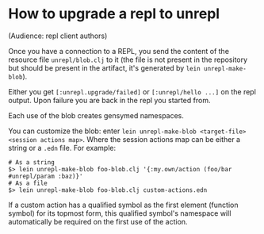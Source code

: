 # How to upgrade a repl to unrepl 

(Audience: repl client authors)

Once you have a connection to a REPL, you send the content of the resource file `unrepl/blob.clj` to it (the file is not present in the repository but should be present in the artifact, it's generated by `lein unrepl-make-blob`).

Either you get `[:unrepl.upgrade/failed]` or `[:unrepl/hello ...]` on the repl output. Upon failure you are back in the repl you started from.

Each use of the blob creates gensymed namespaces.

You can customize the blob: enter `lein unrepl-make-blob <target-file> <session actions map>`. Where the session actions map can be either a string or a `.edn` file. For example:

```
# As a string
$> lein unrepl-make-blob foo-blob.clj '{:my.own/action (foo/bar #unrepl/param :baz)}'
# As a file
$> lein unrepl-make-blob foo-blob.clj custom-actions.edn
```

If a custom action has a qualified symbol as the first element (function symbol) for its topmost form, this qualified symbol's namespace will automatically be required on the first use of the action.
